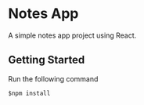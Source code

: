 # Notes App

A simple notes app project using React.

## Getting Started

Run the following command

```
$npm install
```